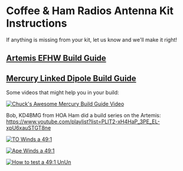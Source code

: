 # Coffee & Ham Radios Antenna Kit Instructions

If anything is missing from your kit, let us know and we'll make it right!

## [Artemis EFHW Build Guide](https://github.com/TemporarilyOffline/cahrtenna/blob/main/CaHRtenna%20Artemis%20Build%20Instructions.pdf)
## [Mercury Linked Dipole Build Guide](https://github.com/TemporarilyOffline/cahrtenna/blob/main/CaHRTenna%20Mercury%20Linked%20Dipole%20Instructions.pdf)

Some videos that might help you in your build:

[![Chuck's Awesome Mercury Build Guide Video](https://img.youtube.com/vi/O_D4UXJwi74/maxresdefault.jpg)](https://www.youtube.com/watch?v=O_D4UXJwi74)

Bob, KD4BMG from HOA Ham did a build series on the Artemis:  https://www.youtube.com/playlist?list=PLlT2-xH4HaP_3PE_EL-xpU6xauSTGT8ne

[![TO Winds a 49:1](https://img.youtube.com/vi/U0fSlhvl76Y/maxresdefault.jpg)](https://youtu.be/U0fSlhvl76Y)

[![Ape Winds a 49:1](https://img.youtube.com/vi/YHSaiGaTxK4/maxresdefault.jpg)](https://youtu.be/YHSaiGaTxK4)

[![How to test a 49:1 UnUn](https://img.youtube.com/vi/vfmCpzBOuMc/maxresdefault.jpg)](https://youtu.be/vfmCpzBOuMc)

